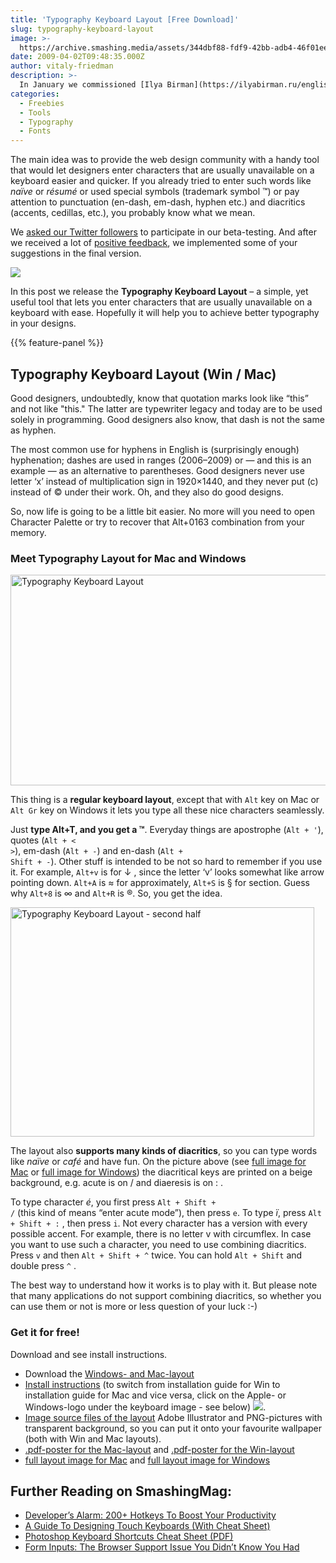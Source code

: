 ```yaml
---
title: 'Typography Keyboard Layout [Free Download]'
slug: typography-keyboard-layout
image: >-
  https://archive.smashing.media/assets/344dbf88-fdf9-42bb-adb4-46f01eedd629/1bb39a2a-26e4-4ef6-a6f8-90a4009d58d2/typografie2.jpg
date: 2009-04-02T09:48:35.000Z
author: vitaly-friedman
description: >-
  In January we commissioned [Ilya Birman](https://ilyabirman.ru/english/), a Russian designer with passion for typography, to adapt his typography keyboard layout (which has become a common typographer's tool in Russia) to create a version for English-speaking designers, artists and, of course, typographers across the globe.
categories:
  - Freebies
  - Tools
  - Typography
  - Fonts
---
```


The main idea was to provide the web design community with a handy tool that would let designers enter characters that are usually unavailable on a keyboard easier and quicker. If you already tried to enter such words like <em>naïve</em> or <em>résumé</em> or used special symbols (trademark symbol ™) or pay attention to punctuation (en-dash, em-dash, hyphen etc.) and diacritics (accents, cedillas, etc.), you probably know what we mean.

We <a href="https://twitter.com/smashingmag/status/1220322244">asked our Twitter followers</a> to participate in our beta-testing. And after we received a lot of <a href="https://forum.smashingmagazine.com/post6881.html">positive feedback</a>, we implemented some of your suggestions in the final version.

<a href="https://archive.smashing.media/assets/344dbf88-fdf9-42bb-adb4-46f01eedd629/5a7b3151-c08c-4eab-912d-5588bf28f7df/full-mac.gif"><img loading="lazy" decoding="async" src="https://archive.smashing.media/assets/344dbf88-fdf9-42bb-adb4-46f01eedd629/2a5276df-4c29-4734-a91f-bf4f7c20ab69/rel.gif" /></a>

In this post we release the <strong>Typography Keyboard Layout</strong> – a simple, yet useful tool that lets you enter characters that are usually unavailable on a keyboard with ease. Hopefully it will help you to achieve better typography in your designs.

{{% feature-panel %}}

## Typography Keyboard Layout (Win / Mac)

Good designers, undoubtedly, know that quotation marks look like “this” and not like "this." The latter are typewriter legacy and today are to be used solely in programming. Good designers also know, that dash is not the same as hyphen.

The most common use for hyphens in English is (surprisingly enough) hyphenation; dashes are used in ranges (2006–2009) or — and this is an example — as an alternative to parentheses. Good designers never use letter ‘x’ instead of multiplication sign in 1920×1440, and they never put (c) instead of © under their work. Oh, and they also do good designs.

So, now life is going to be a little bit easier. No more will you need to open Character Palette or try to recover that Alt+0163 combination from your memory.</p>

### Meet Typography Layout for Mac and Windows

<a href="https://archive.smashing.media/assets/344dbf88-fdf9-42bb-adb4-46f01eedd629/5a7b3151-c08c-4eab-912d-5588bf28f7df/full-mac.gif"><img loading="lazy" decoding="async" src="https://archive.smashing.media/assets/344dbf88-fdf9-42bb-adb4-46f01eedd629/41f322ff-0b10-4d54-b6b1-34aa8888363b/keyboard.png" alt="Typography Keyboard Layout" width="576" height="337" /></a>

This thing is a <strong>regular keyboard layout</strong>, except that with <code>Alt</code> key on Mac or <code>Alt Gr</code> key on Windows it lets you type all these nice characters seamlessly.

Just <strong>type Alt+T, and you get a ™</strong>. Everyday things are apostrophe (<code>Alt + '</code>), quotes (<code>Alt + &lt; &gt;</code>), em-dash (<code>Alt + -</code>) and en-dash (<code>Alt + Shift + -</code>). Other stuff is intended to be not so hard to remember if you use it. For example, <code>Alt+v</code> is for ↓ , since the letter ‘v’ looks somewhat like arrow pointing down. <code>Alt+A</code> is ≈ for approximately, <code>Alt+S</code> is § for section. Guess why <code>Alt+8</code> is ∞ and <code>Alt+R</code> is ®. So, you get the idea.

<a href="https://archive.smashing.media/assets/344dbf88-fdf9-42bb-adb4-46f01eedd629/5a7b3151-c08c-4eab-912d-5588bf28f7df/full-mac.gif"><img loading="lazy" decoding="async" src="https://archive.smashing.media/assets/344dbf88-fdf9-42bb-adb4-46f01eedd629/c2b1f841-dbe6-4d73-ae31-6e913b969ea5/keyboard2.png" alt="Typography Keyboard Layout - second half" width="486" height="367" /></a>

The layout also <strong>supports many kinds of diacritics</strong>, so you can type words like <em>naïve</em> or <em>café</em> and have fun. On the picture above (see <a href="https://archive.smashing.media/assets/344dbf88-fdf9-42bb-adb4-46f01eedd629/5a7b3151-c08c-4eab-912d-5588bf28f7df/full-mac.gif">full image for Mac</a> or <a href="https://archive.smashing.media/assets/344dbf88-fdf9-42bb-adb4-46f01eedd629/5c757cfc-73a0-4b7c-9f65-35911a61fa9a/full-win.gif">full image for Windows</a>) the diacritical keys are printed on a beige background, e.g. acute is on / and diaeresis is on : .

To type character <em>é</em>, you first press <code>Alt + Shift + /</code> (this kind of means “enter acute mode”), then press <code>e</code>. To type <em>ï</em>, press <code>Alt + Shift + :</code> , then press <code>i</code>. Not every character has a version with every possible accent. For example, there is no letter v with circumflex. In case you want to use such a character, you need to use combining diacritics. Press <code>v</code> and then <code>Alt + Shift + ^</code> twice. You can hold <code>Alt + Shift</code> and double press <code>^</code> .

The best way to understand how it works is to play with it. But please note that many applications do not support combining diacritics, so whether you can use them or not is more or less question of your luck :-)

### Get it for free!

Download and see install instructions.

*   Download the [Windows- and Mac-layout](https://ilyabirman.net/projects/typography-layout/)
*   [Install instructions](https://ilyabirman.ru/english/typography-layout/) (to switch from installation guide for Win to installation guide for Mac and vice versa, click on the Apple- or Windows-logo under the keyboard image - see below) [![](https://archive.smashing.media/assets/344dbf88-fdf9-42bb-adb4-46f01eedd629/6d13ce20-9048-4a2f-8332-97d6df419c10/switch.gif)](https://ilyabirman.ru/english/typography-layout/).
*   [Image source files of the layout](https://archive.smashing.media/assets/344dbf88-fdf9-42bb-adb4-46f01eedd629/bc71e978-fae0-4fff-889f-1056709152b1/layout-image-source.zip) Adobe Illustrator and PNG-pictures with transparent background, so you can put it onto your favourite wallpaper (both with Win and Mac layouts).
*   [.pdf-poster for the Mac-layout](https://archive.smashing.media/assets/344dbf88-fdf9-42bb-adb4-46f01eedd629/a71f5d02-7f95-4523-98ad-f4d593a65d09/pdf-mac.pdf) and [.pdf-poster for the Win-layout](https://archive.smashing.media/assets/344dbf88-fdf9-42bb-adb4-46f01eedd629/ba8a7641-5816-4958-9ae7-cb53f413d810/pdf-win.pdf)
*   [full layout image for Mac](https://archive.smashing.media/assets/344dbf88-fdf9-42bb-adb4-46f01eedd629/5a7b3151-c08c-4eab-912d-5588bf28f7df/full-mac.gif) and [full layout image for Windows](https://archive.smashing.media/assets/344dbf88-fdf9-42bb-adb4-46f01eedd629/5c757cfc-73a0-4b7c-9f65-35911a61fa9a/full-win.gif)

## <span class="rh">Further Reading</span> on SmashingMag:

*   [Developer’s Alarm: 200+ Hotkeys To Boost Your Productivity](https://www.smashingmagazine.com/2007/07/developers-alarm-200-hotkeys-to-boost-your-productivity/)
*   [A Guide To Designing Touch Keyboards (With Cheat Sheet)](https://www.smashingmagazine.com/2013/08/guide-to-designing-touch-keyboards-with-cheat-sheet/)
*   [Photoshop Keyboard Shortcuts Cheat Sheet (PDF)](https://www.smashingmagazine.com/2010/02/photoshop-keyboard-shortcuts-cheat-sheet-pdf/)
*   [Form Inputs: The Browser Support Issue You Didn’t Know You Had](https://www.smashingmagazine.com/2015/05/form-inputs-browser-support-issue/)

